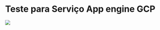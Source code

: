 # Teste para Serviço App engine GCP

![](https://www.protocol.com/media-library/google-cloud-logo-surrounded-by-a-flock-of-birds.png?id=31880776&width=1245&height=700&quality=85&coordinates=0%2C0%2C0%2C0)
